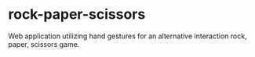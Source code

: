 # rock-paper-scissors
Web application utilizing hand gestures for an alternative interaction rock, paper, scissors game.
